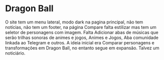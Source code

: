 # Dragon Ball
O site tem um menu lateral, modo dark na pagina principal, não tem notícias, não tem um footer, na página Compare falta estilizar mas tem um seletor de personagens com imagem.
Falta Adicionar abas de músicas que serão trilhas sonoras de animes e jogos, Animes e Jogos, Aba comunidade linkada ao Telegram e outros.
A ideia inicial era Comparar personagens e transformações em Dragon Ball, no entanto segue em expansão. Talvez um noticiário.

